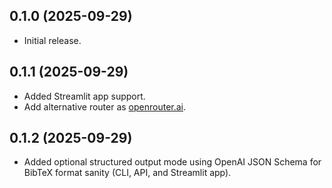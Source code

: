 ## 0.1.0 (2025-09-29)

- Initial release.

## 0.1.1 (2025-09-29)

- Added Streamlit app support.
- Add alternative router as [openrouter.ai](https://openrouter.ai/).

## 0.1.2 (2025-09-29)

- Added optional structured output mode using OpenAI JSON Schema for BibTeX format sanity (CLI, API, and Streamlit app).
